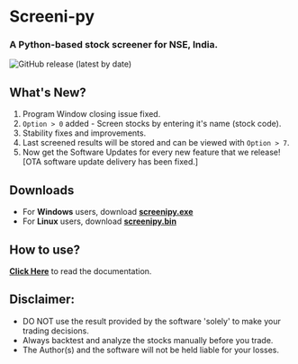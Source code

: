 # Screeni-py
### A Python-based stock screener for NSE, India.

![GitHub release (latest by date)](https://img.shields.io/github/v/release/pranjal-joshi/Screeni-py)
## What's New?
1. Program Window closing issue fixed.
2. `Option > 0` added - Screen stocks by entering it's name (stock code).
3. Stability fixes and improvements.
4. Last screened results will be stored and can be viewed with `Option > 7`.
5. Now get the Software Updates for every new feature that we release! [OTA software update delivery has been fixed.]

## Downloads
* For **Windows** users, download **[screenipy.exe](https://github.com/pranjal-joshi/Screeni-py/releases/download/1.07/screenipy.exe)**
* For **Linux** users, download **[screenipy.bin](https://github.com/pranjal-joshi/Screeni-py/releases/download/1.07/screenipy.bin)**

## How to use?

[**Click Here**](https://github.com/pranjal-joshi/Screeni-py) to read the documentation.

## Disclaimer:
* DO NOT use the result provided by the software 'solely' to make your trading decisions.
* Always backtest and analyze the stocks manually before you trade.
* The Author(s) and the software will not be held liable for your losses.